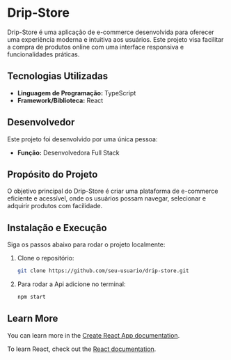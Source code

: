 # Drip-Store

Drip-Store é uma aplicação de e-commerce desenvolvida para oferecer uma experiência moderna e intuitiva aos usuários. Este projeto visa facilitar a compra de produtos online com uma interface responsiva e funcionalidades práticas.

## Tecnologias Utilizadas

- **Linguagem de Programação:** TypeScript
- **Framework/Biblioteca:** React

## Desenvolvedor

Este projeto foi desenvolvido por uma única pessoa:
- **Função:** Desenvolvedora Full Stack

## Propósito do Projeto

O objetivo principal do Drip-Store é criar uma plataforma de e-commerce eficiente e acessível, onde os usuários possam navegar, selecionar e adquirir produtos com facilidade.

## Instalação e Execução

Siga os passos abaixo para rodar o projeto localmente:

1. Clone o repositório:
   ```bash
   git clone https://github.com/seu-usuario/drip-store.git

2. Para rodar a Api adicione no terminal:
   
    ```bash
    npm start
    
## Learn More

You can learn more in the [Create React App documentation](https://facebook.github.io/create-react-app/docs/getting-started).

To learn React, check out the [React documentation](https://reactjs.org/).
